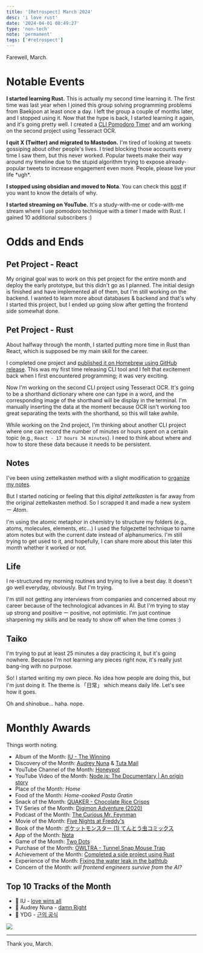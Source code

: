 ```yaml
---
title: '[Retrospect] March 2024'
desc: 'i love rust'
date: '2024-04-01 08:49:27'
type: 'non-tech'
note: 'permanent'
tags: ['#retrospect']
---
```


Farewell, March.

# Notable Events
**I started learning Rust.** This is actually my second time learning it. The first time was last year when I joined this group solving programming problems from Baekjoon at least once a day. I left the group a couple of months later, and I stopped using it. Now that the hype is back, I started learning it again, and it's going pretty well. I created a [CLI Pomodoro Timer](2403221917) and am working on the second project using Tesseract OCR.

**I quit X (Twitter) and migrated to Mastodon.** I'm tired of looking at tweets gossiping about other people's lives. I tried blocking those accounts every time I saw them, but this never worked. Popular tweets make their way around my timeline due to the stupid algorithm trying to expose already-popular tweets to increase engagement even more. People, please live your life \*ugh\*.

**I stopped using obsidian and moved to Nota**. You can check this [post](./2403280523) if you want to know the details of why.

**I started streaming on YouTube.** It's a study-with-me or code-with-me stream where I use pomodoro technique with a timer I made with Rust. I gained 10 additional subscribers :) 


# Odds and Ends
## Pet Project - React

My original goal was to work on this pet project for the entire month and deploy the early prototype, but this didn't go as I planned. The initial design is finished and have implemented all of them, but I'm still working on the backend. 
I wanted to learn more about databases & backend and that's why I started this project, but I ended up going slow after getting the frontend side somewhat done.

## Pet Project - Rust

About halfway through the month, I started putting more time in Rust than React, which is supposed be my main skill for the career.

I completed one project and [published it on Homebrew using GitHub release](./2403240637). This was my first time releasing CLI tool and I felt that excitement back when I first encountered programming; it was very exciting.

Now I'm working on the second CLI project using Tesseract OCR. It's going to be a shorthand dictionary where one can type in a word, and the corresponding image of the shorthand will be display in the terminal. I'm manually inserting the data at the moment because OCR isn't working too great separating the texts with the shorthand, so this will take awhile. 

While working on the 2nd project, I'm thinking about another CLI project where one can record the number of minutes or hours spent on a certain topic (e.g., `React - 17 hours 34 minutes`). I need to think about where and how to store these data because it needs to be persistent.


## Notes
I've been using zettelkasten method with a slight modification to [organize my notes](./2403201017).

But I started noticing or feeling that this _digital zettelkasten_ is far away from the original zettelkasten method. So I scrapped it and made a new system ー _Atom_.

I'm using the atomic metaphor in chemistry to structure my folders (e.g., atoms, molecules, elements, etc...) I used the folgezettel technique to name atom notes but with the current date instead of alphanumerics. I'm still trying to get used to it, and hopefully, I can share more about this later this month whether it worked or not.

## Life
I re-structured my morning routines and trying to live a best day. It doesn't go well everyday, obviously. But I'm trying.

I'm still not getting any interviews from companies and concerned about my career because of the technological advances in AI. But I'm trying to stay up strong and positive ー positive, not optimistic. I'm just continue sharpening my skills and be ready to show off when the time comes :) 

## Taiko

I'm trying to put at least 25 minutes a day practicing it, but it's going nowhere. Because I'm not learning any pieces right now, it's really just bang-ing with no purpose.

So! I started writing my own piece. No idea how people are doing this, but I'm just doing it. The theme is 「日常」 which means daily life. Let's see how it goes.

Oh and shinobue... haha. nope.

# Monthly Awards

Things worth noting.

- Album of the Month: [IU - The Winning ](https://open.spotify.com/album/08CvAj58nVMpq1Nw7T6maj?si=6zHPZCPcSYqxnbb5Ntx4sg)
- Discovery of the Month: [Audrey Nuna](https://open.spotify.com/artist/0Wwji82sLA0Hcvtuak3omb?si=Gc7ZsmFJR5uy0pkiaV79gQ) & [Tuta Mail](https://tuta.com/)
- YouTube Channel of the Month: [Honeypot](https://www.youtube.com/@Honeypotio)
- YouTube Video of the Month: [Node.js: The Documentary | An origin story](https://youtu.be/LB8KwiiUGy0?si=4Fe4CRKDmB_VJqEm)
- Place of the Month: _Home_
- Food of the Month: _Home-cooked Pasta Gratin_
- Snack of the Month: [QUAKER - Chocolate Rice Crisps](https://www.quakeroats.com/products/rice-snacks/rice-crisps/chocolate)
- TV Series of the Month: [Digimon Adventure (2020)](https://www.imdb.com/title/tt11645760/)
- Podcast of the Month: [The Curious Mr. Feynman](https://open.spotify.com/episode/5ZFcM9fTyYHoYpnzAoE6sO?si=a8ff20dce7ac4fb7)
- Movie of the Month: [Five Nights at Freddy's](https://www.imdb.com/title/tt4589218/)
- Book of the Month: [ポケットモンスター (1) てんとう虫コミックス](https://www.amazon.co.jp/%E3%83%9D%E3%82%B1%E3%83%83%E3%83%88%E3%83%A2%E3%83%B3%E3%82%B9%E3%82%BF%E3%83%BC-1-%E3%81%A6%E3%82%93%E3%81%A8%E3%81%86%E8%99%AB%E3%82%B3%E3%83%9F%E3%83%83%E3%82%AF%E3%82%B9%E3%83%BB%E3%82%A2%E3%83%8B%E3%83%A1%E7%89%88-%E7%94%B0%E5%B0%BB-%E6%99%BA/dp/4091493211)
- App of the Month: [Nota](https://nota.md/)
- Game of the Month: [Two Dots](https://apps.apple.com/us/app/two-dots-brain-puzzle-games/id880178264)
- Purchase of the Month: [OWLTRA - Tunnel Snap Mouse Trap](https://hiowltra.com/products/tunnel-snap-mouse-trap)
- Achievement of the Month: [Completed a side project using Rust](https://blog.jiiyoo.me/post/2403221917)
- Experience of the Month: [Fixing the water leak in the bathtub](https://www.homedepot.com/c/ah/how-to-fix-a-leaking-bathtub-faucet/9ba683603be9fa5395fab90b290310b)
- Concern of the Month: _will frontend engineers survive from the AI?_


## Top 10 Tracks of the Month
- 🥇 IU - [love wins all](https://open.spotify.com/track/0djkJ3iAARXRCbfbwwVc3o?si=f53c210e4b2241cf)
- 🥈 Audrey Nuna - [damn Right](https://open.spotify.com/track/01ukVTKa6DhejzNulpoG2t?si=f6841d11ae6b48e4)
- 🥉 YDG - [근의 공식](https://open.spotify.com/track/2GrMgAZpKLVEghKXnmOOUk?si=9a68cce45f494b16)

![](/images/240401084927/yourtrack.webp)

---

Thank you, March.